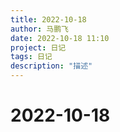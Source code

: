 ```yaml
---
title: 2022-10-18
author: 马鹏飞
date: 2022-10-18 11:10
project: 日记
tags: 日记
description: "描述"
---
```

# 2022-10-18
